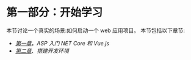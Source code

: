 # 第一部分：开始学习

本节讨论一个真实的场景:如何启动一个 web 应用项目。 本节包括以下章节:

*   [*第一章*](01.html#_idTextAnchor015)，*ASP 入门 NET Core 和 Vue.js*
*   [*第二章*](02.html#_idTextAnchor027)、*搭建开发环境*